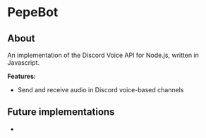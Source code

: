 # PepeBot

## About

An implementation of the Discord Voice API for Node.js, written in Javascript.

**Features:**

- Send and receive audio in Discord voice-based channels

## Future implementations

-
